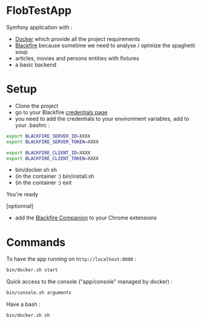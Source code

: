 FlobTestApp
===========

Symfony application with :
- [Docker](https://www.docker.com) which provide all the project requirements
- [Blackfire](https://blackfire.io) because sometime we need to analyse / optmize the spaghetti soup
- articles, movies and persons entities with fixtures
- a basic backend

# Setup

* Clone the project
* go to your Blackfire [credentials page](https://blackfire.io/account/credentials)
* you need to add the credentials to your environment variables, add to your .bashrc :

```bash
export BLACKFIRE_SERVER_ID=XXXX
export BLACKFIRE_SERVER_TOKEN=XXXX

export BLACKFIRE_CLIENT_ID=XXXX
export BLACKFIRE_CLIENT_TOKEN=XXXX
```

* bin/docker.sh sh
* (in the container :) bin/install.sh
* (in the container :) exit

You're ready

[optionnal]

* add the [Blackfire Companion](https://chrome.google.com/webstore/detail/blackfire-companion/miefikpgahefdbcgoiicnmpbeeomffld) to your Chrome extensions

# Commands

To have the app running on ```http://localhost:8080``` :
```bash
bin/docker.sh start
```

Quick access to the console ("app/console" managed by docker) :
```bash
bin/console.sh arguments
```

Have a bash :
```bash
bin/docker.sh sh
```
